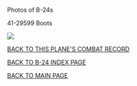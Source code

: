 
Photos of B-24s






 




41-29599 Boots  

![](41-29599.jpg)  
  

[BACK TO THIS PLANE'S COMBAT RECORD](b24s/41-29599.md)  

[BACK TO B-24 INDEX PAGE](000b24s.md)  

[BACK TO MAIN PAGE](index.html)


